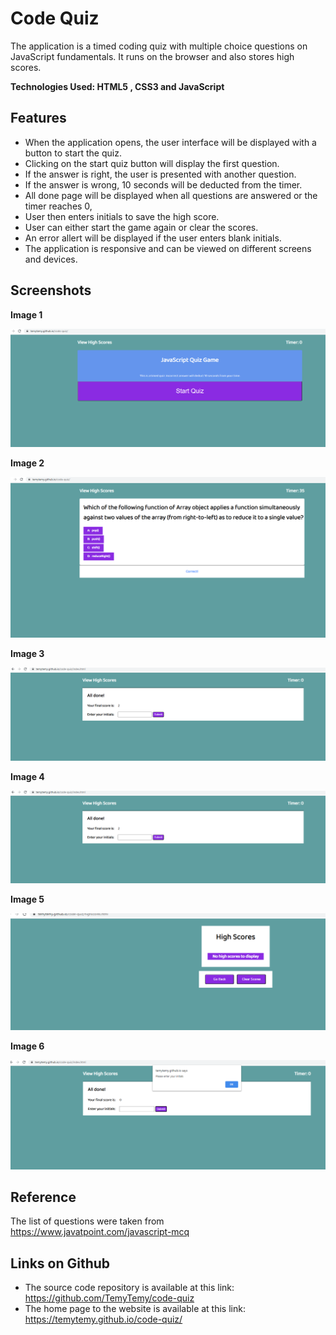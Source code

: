 # Code Quiz
The application is a timed coding quiz with multiple choice questions on JavaScript fundamentals. It runs on the browser and also stores high scores.


**Technologies Used: HTML5 , CSS3 and JavaScript**



## Features

- When the application opens, the user interface will be displayed with a button to start the quiz.
- Clicking on the start quiz button will display the first question.
- If the answer is right, the user is presented with another question.
- If the answer is wrong, 10 seconds will be deducted from the timer.
- All done page will be displayed when all questions are answered or the timer reaches 0,
- User then enters initials to save the high score.
- User can either start the game again or clear the scores.
- An error allert will be displayed if the user enters blank initials.
- The application is responsive and can be viewed on different screens and devices.



## Screenshots

**Image 1**  

  ![alt text](https://github.com/TemyTemy/code-quiz/blob/main/assets/screenshots/screenshot1.PNG)





**Image 2**

![alt text](https://github.com/TemyTemy/code-quiz/blob/main/assets/screenshots/screenshot2.PNG)



**Image 3**

![alt text](https://github.com/TemyTemy/code-quiz/blob/main/assets/screenshots/screenshot3.PNG)



**Image 4**

![alt text](https://github.com/TemyTemy/code-quiz/blob/main/assets/screenshots/screenshot4.PNG)



**Image 5**

![alt text](https://github.com/TemyTemy/code-quiz/blob/main/assets/screenshots/screenshot5.PNG)



**Image 6**

![alt text](https://github.com/TemyTemy/code-quiz/blob/main/assets/screenshots/screenshot6.PNG)






## Reference

The list of questions were taken from https://www.javatpoint.com/javascript-mcq


## Links on Github

- The source code repository is available at this link: https://github.com/TemyTemy/code-quiz
- The home page to the website is available at this link: https://temytemy.github.io/code-quiz/
